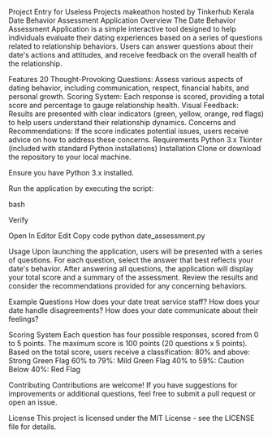 Project Entry for Useless Projects makeathon hosted by Tinkerhub Kerala Date Behavior Assessment Application Overview The Date Behavior Assessment Application is a simple interactive tool designed to help individuals evaluate their dating experiences based on a series of questions related to relationship behaviors. Users can answer questions about their date's actions and attitudes, and receive feedback on the overall health of the relationship.

Features 20 Thought-Provoking Questions: Assess various aspects of dating behavior, including communication, respect, financial habits, and personal growth. Scoring System: Each response is scored, providing a total score and percentage to gauge relationship health. Visual Feedback: Results are presented with clear indicators (green, yellow, orange, red flags) to help users understand their relationship dynamics. Concerns and Recommendations: If the score indicates potential issues, users receive advice on how to address these concerns. Requirements Python 3.x Tkinter (included with standard Python installations) Installation Clone or download the repository to your local machine.

Ensure you have Python 3.x installed.

Run the application by executing the script:

bash

Verify

Open In Editor Edit Copy code python date_assessment.py

Usage Upon launching the application, users will be presented with a series of questions. For each question, select the answer that best reflects your date's behavior. After answering all questions, the application will display your total score and a summary of the assessment. Review the results and consider the recommendations provided for any concerning behaviors.

Example Questions How does your date treat service staff? How does your date handle disagreements? How does your date communicate about their feelings?

Scoring System Each question has four possible responses, scored from 0 to 5 points. The maximum score is 100 points (20 questions x 5 points). Based on the total score, users receive a classification: 80% and above: Strong Green Flag 60% to 79%: Mild Green Flag 40% to 59%: Caution Below 40%: Red Flag

Contributing Contributions are welcome! If you have suggestions for improvements or additional questions, feel free to submit a pull request or open an issue.

License This project is licensed under the MIT License - see the LICENSE file for details.
